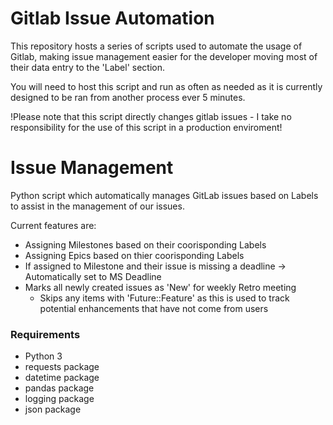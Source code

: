 # Gitlab Issue Automation
This repository hosts a series of scripts used to automate the usage of Gitlab, making issue management easier for the developer moving most of their data entry to the 'Label' section.

You will need to host this script and run as often as needed as it is currently designed to be ran from another process ever 5 minutes.

!Please note that this script directly changes gitlab issues - I take no responsibility for the use of this script in a production enviroment!

# Issue Management

Python script which automatically manages GitLab issues based on Labels to assist in the management of our issues.

Current features are:
* Assigning Milestones based on their coorisponding Labels
* Assigning Epics based on thier coorisponding Labels 
* If assigned to Milestone and their issue is missing a deadline -> Automatically set to MS Deadline
* Marks all newly created issues as 'New' for weekly Retro meeting
    * Skips any items with 'Future::Feature' as this is used to track potential enhancements that have not come from users  

### Requirements
* Python 3
* requests package
* datetime package
* pandas package 
* logging package
* json package